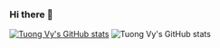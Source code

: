 ### Hi there 👋
[![Tuong Vy's GitHub stats](https://github-readme-stats.vercel.app/api?username=yvtg)](https://github.com/yvtg/github-readme-stats)
![Tuong Vy's GitHub stats](https://github-readme-stats.vercel.app/api?username=yvtg&show_icons=true&theme=tokyonight)
<!--
**yvtg/yvtg** is a ✨ _special_ ✨ repository because its `README.md` (this file) appears on your GitHub profile.

Here are some ideas to get you started:

- 🔭 I’m currently working on ...
- 🌱 I’m currently learning ...
- 👯 I’m looking to collaborate on ...
- 🤔 I’m looking for help with ...
- 💬 Ask me about ...
- 📫 How to reach me: ...
- 😄 Pronouns: ...
- ⚡ Fun fact: ...
-->
